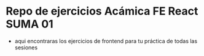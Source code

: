 # Repo de ejercicios Acámica FE React SUMA 01

- aqui encontraras los ejercicios de frontend para tu práctica de todas las sesiones
